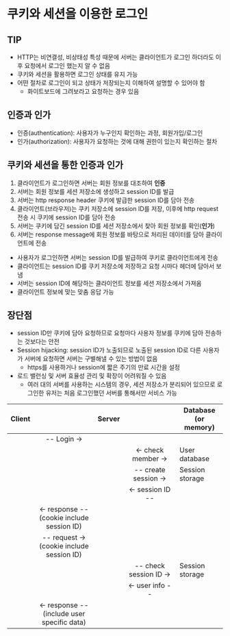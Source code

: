 # 쿠키와 세션을 이용한 로그인
## TIP
- HTTP는 비연결성, 비상태성 특성 때문에 서버는 클라이언트가 로그인 하더라도 이후 요청에서 로그인 했는지 알 수 없음
- 쿠키와 세션을 활용하면 로그인 상태를 유지 가능
- 어떤 절차로 로그인이 되고 상태가 저장되는지 이해하여 설명할 수 있어야 함
  - 화이트보드에 그려보라고 요청하는 경우 있음

## 인증과 인가
- 인증(authentication): 사용자가 누구인지 확인하는 과정, 회원가입/로그인
- 인가(authorization): 사용자가 요청하는 것에 대해 권한이 있는지 확인하는 절차

## 쿠키와 세션을 통한 인증과 인가
1. 클라이언트가 로그인하면 서버는 회원 정보를 대조하여 **인증**
2. 서버는 회원 정보를 세션 저장소에 생성하고 session ID를 발급
3. 서버는 http response header 쿠키에 발급한 session ID를 담아 전송
4. 클라이언트(브라우저)는 쿠키 저장소에 session ID를 저장, 이후에 http request 전송 시 쿠키에 session ID를 담아 전송
5. 서버는 쿠키에 담긴 session ID를 세션 저장소에서 찾아 회원 정보를 확인(**인가**)
6. 서버는 response message에 회원 정보를 바탕으로 처리된 데이터를 담아 클라이언트에 전송

- 사용자가 로그인하면 서버는 session ID를 발급하여 쿠키로 클라이언트에게 전송
- 클라이언트는 session ID를 쿠키 저장소에 저장하고 요청 시마다 헤더에 담아서 보냄
- 서버는 session ID에 해당하는 클라이언트 정보를 세션 저장소에서 가져옴
- 클라이언트 정보에 맞는 맞춤 응답 가능

## 장단점
- session ID만 쿠키에 담아 요청하므로 요청마다 사용자 정보를 쿠키에 담아 전송하는 것보다는 안전
- Session hijacking: session ID가 노출되므로 노출된 session ID로 다른 사용자가 서버에 요청하면 서버는 구별해낼 수 있는 방법이 없음
  - https를 사용하거나 session에 짧은 주기의 만료 시간을 설정
- 로드 밸런싱 및 서버 효율성 관리 및 확장이 어려워질 수 있음
  - 여러 대의 서버를 사용하는 시스템의 경우, 세션 저장소가 분리되어 있으므로 로그인한 유저는 처음 로그인했던 서버를 통해서만 서비스 가능

| Client |                                                 | Server |                        | Database<br/>(or memory) |
|--------|:-----------------------------------------------:|--------|:----------------------:|--------------------------|
|        |                   -- Login ->                   |        |                        |                          |
|        |                                                 |        |   <- check member ->   | User database            |
|        |                                                 |        |  -- create session ->  | Session storage          |
|        |                                                 |        |    <- session ID --    |                          |
|        | <- response --<br/>(cookie include session ID)  |        |                        |                          |
|        |  -- request -><br/>(cookie include session ID)  |        |                        |                          |
|        |                                                 |        | -- check session ID -> | Session storage          |
|        |                                                 |        |    <- user info --     |                          |
|        | <- response --<br/>(include user specific data) |        |                        |                          |
